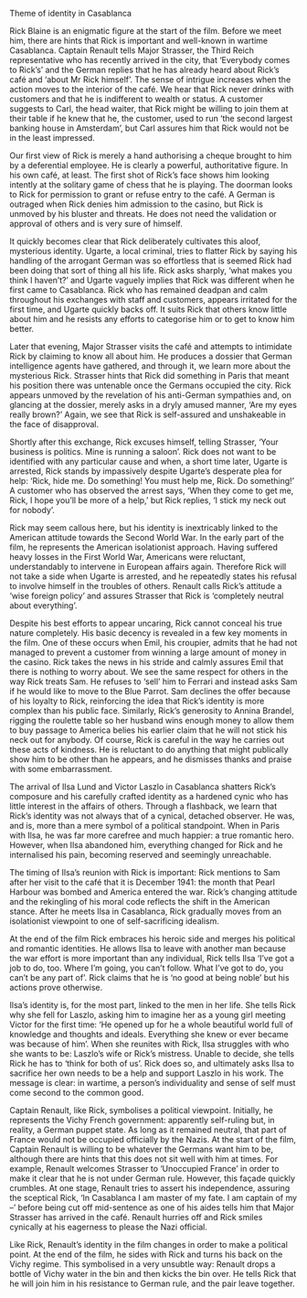  Theme of identity in Casablanca

Rick Blaine is an enigmatic figure at the start of the film. Before we meet him, there are hints that Rick is important and well-known in wartime Casablanca. Captain Renault tells Major Strasser, the Third Reich representative who has recently arrived in the city, that ‘Everybody comes to Rick’s’ and the German replies that he has already heard about Rick’s café and ‘about Mr Rick himself’. The sense of intrigue increases when the action moves to the interior of the café. We hear that Rick never drinks with customers and that he is indifferent to wealth or status. A customer suggests to Carl, the head waiter, that Rick might be willing to join them at their table if he knew that he, the customer, used to run ‘the second largest banking house in Amsterdam’, but Carl assures him that Rick would not be in the least impressed.

Our first view of Rick is merely a hand authorising a cheque brought to him by a deferential employee. He is clearly a powerful, authoritative figure. In his own café, at least. The first shot of Rick’s face shows him looking intently at the solitary game of chess that he is playing. The doorman looks to Rick for permission to grant or refuse entry to the café. A German is outraged when Rick denies him admission to the casino, but Rick is unmoved by his bluster and threats. He does not need the validation or approval of others and is very sure of himself.

It quickly becomes clear that Rick deliberately cultivates this aloof, mysterious identity. Ugarte, a local criminal, tries to flatter Rick by saying his handling of the arrogant German was so effortless that is seemed Rick had been doing that sort of thing all his life. Rick asks sharply, ‘what makes you think I haven’t?’ and Ugarte vaguely implies that Rick was different when he first came to Casablanca. Rick who has remained deadpan and calm throughout his exchanges with staff and customers, appears irritated for the first time, and Ugarte quickly backs off. It suits Rick that others know little about him and he resists any efforts to categorise him or to get to know him better.

Later that evening, Major Strasser visits the café and attempts to intimidate Rick by claiming to know all about him. He produces a dossier that German intelligence agents have gathered, and through it, we learn more about the mysterious Rick. Strasser hints that Rick did something in Paris that meant his position there was untenable once the Germans occupied the city. Rick appears unmoved by the revelation of his anti-German sympathies and, on glancing at the dossier, merely asks in a dryly amused manner, ‘Are my eyes really brown?’ Again, we see that Rick is self-assured and unshakeable in the face of disapproval.

Shortly after this exchange, Rick excuses himself, telling Strasser, ‘Your business is politics. Mine is running a saloon’. Rick does not want to be identified with any particular cause and when, a short time later, Ugarte is arrested, Rick stands by impassively despite Ugarte’s desperate plea for help: ‘Rick, hide me. Do something! You must help me, Rick. Do something!’ A customer who has observed the arrest says, ‘When they come to get me, Rick, I hope you’ll be more of a help,’ but Rick replies, ‘I stick my neck out for nobody’.

Rick may seem callous here, but his identity is inextricably linked to the American attitude towards the Second World War. In the early part of the film, he represents the American isolationist approach. Having suffered heavy losses in the First World War, Americans were reluctant, understandably to intervene in European affairs again. Therefore Rick will not take a side when Ugarte is arrested, and he repeatedly states his refusal to involve himself in the troubles of others. Renault calls Rick’s attitude a ‘wise foreign policy’ and assures Strasser that Rick is ‘completely neutral about everything’.

Despite his best efforts to appear uncaring, Rick cannot conceal his true nature completely. His basic decency is revealed in a few key moments in the film. One of these occurs when Emil, his croupier, admits that he had not managed to prevent a customer from winning a large amount of money in the casino. Rick takes the news in his stride and calmly assures Emil that there is nothing to worry about. We see the same respect for others in the way Rick treats Sam. He refuses to ‘sell’ him to Ferrari and instead asks Sam if he would like to move to the Blue Parrot. Sam declines the offer because of his loyalty to Rick, reinforcing the idea that Rick’s identity is more complex than his public face. Similarly, Rick’s generosity to Annina Brandel, rigging the roulette table so her husband wins enough money to allow them to buy passage to America belies his earlier claim that he will not stick his neck out for anybody. Of course, Rick is careful in the way he carries out these acts of kindness. He is reluctant to do anything that might publically show him to be other than he appears, and he dismisses thanks and praise with some embarrassment. 

The arrival of Ilsa Lund and Victor Laszlo in Casablanca shatters Rick’s composure and his carefully crafted identity as a hardened cynic who has little interest in the affairs of others. Through a flashback, we learn that Rick’s identity was not always that of a cynical, detached observer. He was, and is, more than a mere symbol of a political standpoint. When in Paris with Ilsa, he was far more carefree and much happier: a true romantic hero. However, when Ilsa abandoned him, everything changed for Rick and he internalised his pain, becoming reserved and seemingly unreachable.

The timing of Ilsa’s reunion with Rick is important: Rick mentions to Sam after her visit to the café that it is December 1941: the month that Pearl Harbour was bombed and America entered the war. Rick’s changing attitude and the rekingling of his moral code reflects the shift in the American stance. After he meets Ilsa in Casablanca, Rick gradually moves from an isolationist viewpoint to one of self-sacrificing idealism.

At the end of the film Rick embraces his heroic side and merges his political and romantic identities. He allows Ilsa to leave with another man because the war effort is more important than any individual, Rick tells Ilsa ‘I’ve got a job to do, too. Where I’m going, you can’t follow. What I’ve got to do, you can’t be any part of’. Rick claims that he is ‘no good at being noble’ but his actions prove otherwise.

Ilsa’s identity is, for the most part, linked to the men in her life. She tells Rick why she fell for Laszlo, asking him to imagine her as a young girl meeting Victor for the first time: ‘He opened up for he a whole beautiful world full of knowledge and thoughts and ideals. Everything she knew or ever became was because of him’. When she reunites with Rick, Ilsa struggles with who she wants to be: Laszlo’s wife or Rick’s mistress. Unable to decide, she tells Rick he has to ‘think for both of us’. Rick does so, and ultimately asks Ilsa to sacrifice her own needs to be a help and support Laszlo in his work. The message is clear: in wartime, a person’s individuality and sense of self must come second to the common good.

Captain Renault, like Rick, symbolises a political viewpoint. Initially, he represents the Vichy French government: apparently self-ruling but, in reality, a German puppet state. As long as it remained neutral, that part of France would not be occupied officially by the Nazis. At the start of the film, Captain Renault is willing to be whatever the Germans want him to be, although there are hints that this does not sit well with him at times. For example, Renault welcomes Strasser to ‘Unoccupied France’ in order to make it clear that he is not under German rule. However, this façade quickly crumbles. At one stage, Renault tries to assert his independence, assuring the sceptical Rick, ‘In Casablanca I am master of my fate. I am captain of my –’ before being cut off mid-sentence as one of his aides tells him that Major Strasser has arrived in the café. Renault hurries off and Rick smiles cynically at his eagerness to please the Nazi official.

Like Rick, Renault’s identity in the film changes in order to make a political point. At the end of the film, he sides with Rick and turns his back on the Vichy regime. This symbolised in a very unsubtle way: Renault drops a bottle of Vichy water in the bin and then kicks the bin over. He tells Rick that he will join him in his resistance to German rule, and the pair leave together.
